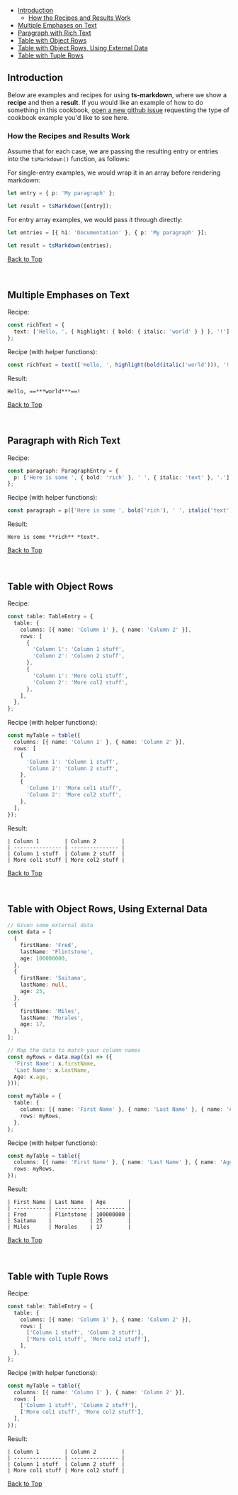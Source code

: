 - [Introduction](#introduction)
  - [How the Recipes and Results Work](#how-the-recipes-and-results-work)
- [Multiple Emphases on Text](#multiple-emphases-on-text)
- [Paragraph with Rich Text](#paragraph-with-rich-text)
- [Table with Object Rows](#table-with-object-rows)
- [Table with Object Rows, Using External Data](#table-with-object-rows-using-external-data)
- [Table with Tuple Rows](#table-with-tuple-rows)

## Introduction

Below are examples and recipes for using **ts-markdown**, where we show a **recipe** and then a **result**. If you would like an example of how to do something in this cookbook, [open a new github issue](https://github.com/kgar/ts-markdown/issues/new) requesting the type of cookbook example you'd like to see here.

### How the Recipes and Results Work

Assume that for each case, we are passing the resulting entry or entries into the `tsMarkdown()` function, as follows:

For single-entry examples, we would wrap it in an array before rendering markdown:

```ts
let entry = { p: 'My paragraph' };

let result = tsMarkdown([entry]);
```

For entry array examples, we would pass it through directly:

```ts
let entries = [{ h1: 'Documentation' }, { p: 'My paragraph' }];

let result = tsMarkdown(entries);
```

[Back to Top](#)

<br />

## Multiple Emphases on Text

Recipe:

```ts
const richText = {
  text: ['Hello, ', { highlight: { bold: { italic: 'world' } } }, '!'],
};
```

Recipe (with helper functions):

```ts
const richText = text(['Hello, ', highlight(bold(italic('world'))), '!']);
```

Result:

```
Hello, ==***world***==!
```

[Back to Top](#)

<br />

## Paragraph with Rich Text

Recipe:

```ts
const paragraph: ParagraphEntry = {
  p: ['Here is some ', { bold: 'rich' }, ' ', { italic: 'text' }, '.'],
};
```

Recipe (with helper functions):

```ts
const paragraph = p(['Here is some ', bold('rich'), ' ', italic('text'), '.']);
```

Result:

```
Here is some **rich** *text*.
```

[Back to Top](#)

<br />

## Table with Object Rows

Recipe:

```ts
const table: TableEntry = {
  table: {
    columns: [{ name: 'Column 1' }, { name: 'Column 2' }],
    rows: [
      {
        'Column 1': 'Column 1 stuff',
        'Column 2': 'Column 2 stuff',
      },
      {
        'Column 1': 'More col1 stuff',
        'Column 2': 'More col2 stuff',
      },
    ],
  },
};
```

Recipe (with helper functions):

```ts
const myTable = table({
  columns: [{ name: 'Column 1' }, { name: 'Column 2' }],
  rows: [
    {
      'Column 1': 'Column 1 stuff',
      'Column 2': 'Column 2 stuff',
    },
    {
      'Column 1': 'More col1 stuff',
      'Column 2': 'More col2 stuff',
    },
  ],
});
```

Result:

```
| Column 1        | Column 2        |
| --------------- | --------------- |
| Column 1 stuff  | Column 2 stuff  |
| More col1 stuff | More col2 stuff |
```

[Back to Top](#)

<br />

## Table with Object Rows, Using External Data

```ts
// Given some external data
const data = [
  {
    firstName: 'Fred',
    lastName: 'Flintstone',
    age: 100000000,
  },
  {
    firstName: 'Saitama',
    lastName: null,
    age: 25,
  },
  {
    firstName: 'Miles',
    lastName: 'Morales',
    age: 17,
  },
];

// Map the data to match your column names
const myRows = data.map((x) => ({
  'First Name': x.firstName,
  'Last Name': x.lastName,
  Age: x.age,
}));

const myTable = {
  table: {
    columns: [{ name: 'First Name' }, { name: 'Last Name' }, { name: 'Age' }],
    rows: myRows,
  },
};
```

Recipe (with helper functions):

```ts
const myTable = table({
  columns: [{ name: 'First Name' }, { name: 'Last Name' }, { name: 'Age' }],
  rows: myRows,
});
```

Result:

```
| First Name | Last Name  | Age       |
| ---------- | ---------- | --------- |
| Fred       | Flintstone | 100000000 |
| Saitama    |            | 25        |
| Miles      | Morales    | 17        |
```

[Back to Top](#)

<br />

## Table with Tuple Rows

Recipe:

```ts
const table: TableEntry = {
  table: {
    columns: [{ name: 'Column 1' }, { name: 'Column 2' }],
    rows: [
      ['Column 1 stuff', 'Column 2 stuff'],
      ['More col1 stuff', 'More col2 stuff'],
    ],
  },
};
```

Recipe (with helper functions):

```ts
const myTable = table({
  columns: [{ name: 'Column 1' }, { name: 'Column 2' }],
  rows: [
    ['Column 1 stuff', 'Column 2 stuff'],
    ['More col1 stuff', 'More col2 stuff'],
  ],
});
```

Result:

```
| Column 1        | Column 2        |
| --------------- | --------------- |
| Column 1 stuff  | Column 2 stuff  |
| More col1 stuff | More col2 stuff |
```

[Back to Top](#)
